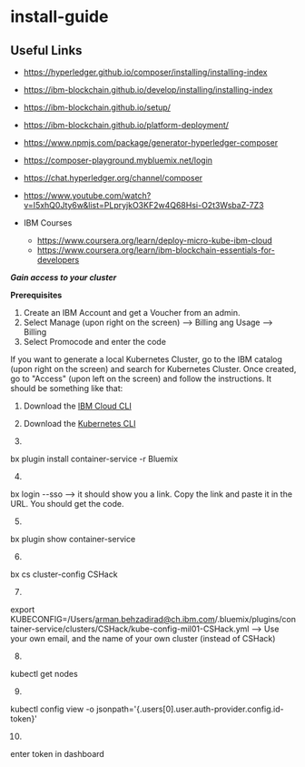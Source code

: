# install-guide

## Useful Links
* https://hyperledger.github.io/composer/installing/installing-index
* https://ibm-blockchain.github.io/develop/installing/installing-index
* https://ibm-blockchain.github.io/setup/
* https://ibm-blockchain.github.io/platform-deployment/
* https://www.npmjs.com/package/generator-hyperledger-composer
* https://composer-playground.mybluemix.net/login
* https://chat.hyperledger.org/channel/composer
* https://www.youtube.com/watch?v=I5xhQ0Jty6w&list=PLpryjkO3KF2w4Q68Hsi-O2t3WsbaZ-7Z3

* IBM Courses
  * https://www.coursera.org/learn/deploy-micro-kube-ibm-cloud
  * https://www.coursera.org/learn/ibm-blockchain-essentials-for-developers
  


***Gain access to your cluster***

**Prerequisites**
1. Create an IBM Account and get a Voucher from an admin.
2. Select Manage (upon right on the screen) --> Billing ang Usage --> Billing
3. Select Promocode and enter the code

If you want to generate a local Kubernetes Cluster, go to the IBM catalog (upon right on the screen) and search for Kubernetes Cluster. Once created, go to "Access" (upon left on the screen) and follow the instructions. It should be something like that:

1. Download the [IBM Cloud CLI](https://console.bluemix.net/docs/cli/reference/bluemix_cli/get_started.html#getting-started)

2. Download the [Kubernetes CLI](https://kubernetes.io/docs/tasks/tools/install-kubectl/)

3.
bx plugin install container-service -r Bluemix

4.
bx login --sso
--> it should show you a link. Copy the link and paste it in the URL. You should get the code.

5.
bx plugin show container-service

6.
bx cs cluster-config CSHack

7.
export KUBECONFIG=/Users/arman.behzadirad@ch.ibm.com/.bluemix/plugins/container-service/clusters/CSHack/kube-config-mil01-CSHack.yml
--> Use your own email, and the name of your own cluster (instead of CSHack)

8.
kubectl get nodes

9.
kubectl config view -o jsonpath='{.users[0].user.auth-provider.config.id-token}'

10.
enter token in dashboard

